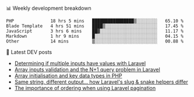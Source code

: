 📊 Weekly development breakdown
<!--START_SECTION:waka-->

```text
PHP              18 hrs 5 mins   ████████████████▒░░░░░░░░   65.10 %
Blade Template   4 hrs 51 mins   ████▒░░░░░░░░░░░░░░░░░░░░   17.45 %
JavaScript       3 hrs 6 mins    ██▓░░░░░░░░░░░░░░░░░░░░░░   11.17 %
Markdown         1 hr 9 mins     █░░░░░░░░░░░░░░░░░░░░░░░░   04.15 %
Other            14 mins         ▒░░░░░░░░░░░░░░░░░░░░░░░░   00.88 %
```

<!--END_SECTION:waka-->

📕 Latest DEV posts
<!-- BLOG-POST-LIST:START -->
- [Determining if multiple inputs have values with Laravel](https://dev.to/michaelvickersuk/determining-if-multiple-inputs-have-values-with-laravel-km6)
- [Array inputs validation and the N+1 query problem in Laravel](https://dev.to/michaelvickersuk/array-inputs-validation-and-the-n1-query-problem-in-laravel-2agb)
- [Array initialisation and key data types in PHP](https://dev.to/michaelvickersuk/array-initialisation-and-key-data-types-in-php-1e5b)
- [Same string, different output... how Laravel&#39;s slug &amp; snake helpers differ](https://dev.to/michaelvickersuk/same-string-different-output-how-laravels-slug-snake-helpers-differ-1ccj)
- [The importance of ordering when using Laravel pagination](https://dev.to/michaelvickersuk/the-importance-of-ordering-when-using-laravel-pagination-1e37)
<!-- BLOG-POST-LIST:END -->
